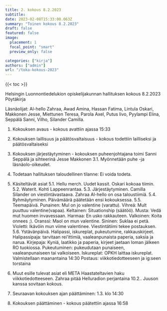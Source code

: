```yaml
---
title: 2. kokous 8.2.2023
subtitle: 
date: 2023-02-08T15:33:00.063Z
summary: "Toinen kokous 8.2.2023"
draft: false
featured: false
image:
  placement: 1
  focal_point: "smart"
  preview_only: false

categories: ["kirja"]
authors: ["admin"]
url: "/toka-kokous-2023"
---
```

{{< toc >}}

 Helsingin Luonnontiedelukion opiskelijakunnan hallituksen kokous 8.2.2023
Pöytäkirja

Läsnäolijat: Al-hello Zahraa, Awad Amina, Hassan Fatima, Lintula Oskari, Makkonen Jesse, Miettunen Teresa, Parola Axel, Putus Iivo, Pyylampi Elina, Seppälä Sanni, Vilho, Silander Camilla.

1. Kokouksen avaus - kokous avattiin ajassa 15:33

2. Kokouksen laillisuus ja päätösvaltaisuus - kokous todettiin lailliseksi ja
päätösvaltaiseksi

3. Kokouksen järjestäytyminen - kokouksen puheenjohtajana toimi Sanni Seppälä  ja sihteerinä Jesse Makkonen
    3.1. Myönnetään puhe -ja läsnäolo-oikeudet.

4. Todetaan hallituksen taloudellinen tilanne: Ei voida todeta.

5. Käsiteltävät asiat
    5.1. Hellu merch.
        Uudet kassit.
        Oskari kokoaa tiimin.
    5.2. Waterit.
        Kohti Lappeenrantaa.
    5.3. Järjestäytyminen.
        Camilla Silander on viestintävastaava.
        Zahraa Al-hello on osa taloustiimiä.
    5.4. Ryhmäytyminen.
        Päivämäärä päätetään ensi kokouksessa.
    5.5. Teemapäivä.
        Punainen: Mul on jo valentine (varattu).
        Vihreä: Mult puuttuu valentine(vapaa).
        Keltainen: Situationship (säätöö).
        Musta: Vedä mut huomen invavessaan.
        Harmaa: En usko rakkauteen.
        Valkoinen: Koita onnees ;).
        Oranssi: Maol on mun valentine.
        Sininen: Suklaa ei petä.
        Violetti: Ikävöin mun viime valentinee.
        Viestintätiimi tekee postauksen.
    5.6. Ystävänpäivä.
        Halipassi, iskureplat, pukeutumine, rakkauskirjeet.
        Halipassipaja: tarvitaan rei’ittimiä, vaaleanpunaista paperia, saksia ja narua.
        Kirjepaja: Kyniä, laatikko ja paperia, kirjeet jaetaan loman jälkeen RO tuokiossa.
        Pukeutuminen: pukeudutaan punaiseen, vaaleanpunaiseen tai valkoiseen.
        Iskureplat: OPKH laittaa iskureplat.
        Valmistellaan maanantaina 14:30
        Postaus: viikkotiedotteeseen ja ig:seen torstaina

6. Muut esille tulevat asiat eli META
    Haastateltavien haku viikkotiedotteeseen.
    Zahraa pitää Helluradion perjantaina 10.2..
    Juuson kanssa sovitaan kokous.

7. Seuraavan kokouksen ajan päättäminen: 1.3. klo 14:30

8. Kokouksen päättäminen - kokous päätettiin ajassa 16:58
